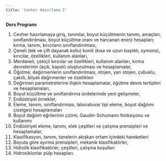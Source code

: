 ```yaml
---
title: 'Cevher Hazırlama I'
---
```


<p><strong>Ders Programı</strong></p>
<ol>
<li>Cevher hazırlamaya giriş, tanımlar, boyut k&uuml;&ccedil;&uuml;ltmenin tanımı, ama&ccedil;ları, sınıflandırılması, boyut k&uuml;&ccedil;&uuml;ltme oranı ve harcanan enerji hesapları; kırma, tanımı, kırıcıların sınıflandırılması,</li>
<li>&Ccedil;eneli (tek ve &ccedil;ift dayanak kollu) konili (kısa ve uzun başlıklı, symons), kırıcılar, &ouml;zellikleri, kullanım alanları,</li>
<li>Merdaneli, &ccedil;eki&ccedil;li kırıcılar ve &ouml;zellikleri, kullanım alanları, kırma devrelerinin (a&ccedil;ık, kapalı) oluşturulması ve hesaplamalar,</li>
<li>&Ouml;ğ&uuml;tme, değirmenlerin sınıflandırılması, otojen, yarı otojen, &ccedil;ubuklu, &ccedil;akıllı, bilyalı değirmenler ve &ouml;zellikleri</li>
<li>Değirmen parametrelerine ilişkin hesaplamalar, &ouml;ğ&uuml;tme devre tertipleri ve hesaplamaları,</li>
<li>Boyut k&uuml;&ccedil;&uuml;ltme ve sınıflandırma &uuml;nitelerinde yeni gelişmeler,</li>
<li>End&uuml;striyel &ouml;rnekler,</li>
<li>Eleme, tanımı, sınıflandırması, laboratuvar tipi eleme, boyut dağılımı &ccedil;izelgesi hesaplamaları</li>
<li>Boyut dağılım eğrilerinin &ccedil;izimi, Gaudin-Schumann fonksiyonu ve kullanımı</li>
<li>End&uuml;striyel eleme, tanımı, elek &ccedil;eşitleri ve &ccedil;alışma prensipleri ve hesaplamalar,</li>
<li>Klasifikasyon, tanımı, tanelerin akışkan ortam i&ccedil;indeki hareketleri</li>
<li>Boyuta g&ouml;re ayırma prensipleri, mekanik klasifikat&ouml;rler,</li>
<li>Hidrolik klasifikat&ouml;rler, &ccedil;eşitleri, &ccedil;alışma koşulları</li>
<li>Hidrosiklonlar p&uuml;lp hesapları.</li>
</ol>
